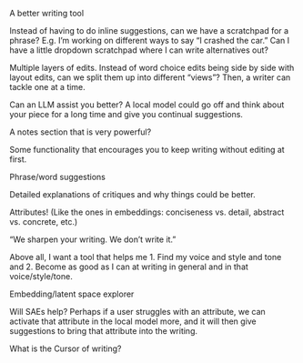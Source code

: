 A better writing tool

Instead of having to do inline suggestions, can we have a scratchpad for a phrase? E.g. I’m working on different ways to say “I crashed the car.” Can I have a little dropdown scratchpad where I can write alternatives out?

Multiple layers of edits. Instead of word choice edits being side by side with layout edits, can we split them up into different “views”? Then, a writer can tackle one at a time.

Can an LLM assist you better? A local model could go off and think about your piece for a long time and give you continual suggestions.

A notes section that is very powerful? 

Some functionality that encourages you to keep writing without editing at first.

Phrase/word suggestions 

Detailed explanations of critiques and why things could be better.

Attributes! (Like the ones in embeddings: conciseness vs. detail, abstract vs. concrete, etc.)

“We sharpen your writing. We don’t write it.”

Above all, I want a tool that helps me 1. Find my voice and style and tone and 2. Become as good as I can at writing in general and in that voice/style/tone.

Embedding/latent space explorer

Will SAEs help? Perhaps if a user struggles with an attribute, we can activate that attribute in the local model more, and it will then give suggestions to bring that attribute into the writing.

What is the Cursor of writing?